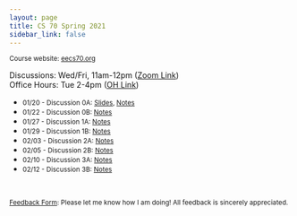 ```yaml
---
layout: page
title: CS 70 Spring 2021
sidebar_link: false
---
```


<small> Course website: <a href='https://www.eecs70.org'>eecs70.org</a> </small>

Discussions: Wed/Fri, 11am-12pm (<a href='https://berkeley.zoom.us/j/93166055219?pwd=QVNKK2hvdEQvak9sQm1wWnVQamdlQT09'>Zoom Link</a>)
<br>
Office Hours: Tue 2-4pm (<a href='https://oh.eecs70.org'>OH Link</a>)

* <small> 01/20 - Discussion 0A: <a href='https://docs.google.com/presentation/d/1ruLXTOKdQ9Q-3QI4MGS-X-d_i9AjLMVkQSL2-8gSGM0/edit?usp=sharing'>Slides</a>, <a href='/assets/pdfs/cs70/sp21cs70/dis0a.pdf'>Notes</a> </small>
* <small> 01/22 - Discussion 0B: <a href='/assets/pdfs/cs70/sp21cs70/dis0b.pdf'>Notes</a> </small>
* <small> 01/27 - Discussion 1A: <a href='/assets/pdfs/cs70/sp21cs70/dis1a.pdf'>Notes</a> </small>
* <small> 01/29 - Discussion 1B: <a href='/assets/pdfs/cs70/sp21cs70/dis1b.pdf'>Notes</a> </small>
* <small> 02/03 - Discussion 2A: <a href='/assets/pdfs/cs70/sp21cs70/dis2a.pdf'>Notes</a> </small>
* <small> 02/05 - Discussion 2B: <a href='/assets/pdfs/cs70/sp21cs70/dis2b.pdf'>Notes</a> </small>
* <small> 02/10 - Discussion 3A: <a href='/assets/pdfs/cs70/sp21cs70/dis3a.pdf'>Notes</a> </small>
* <small> 02/12 - Discussion 3B: <a href='/assets/pdfs/cs70/sp21cs70/dis3b.pdf'>Notes</a> </small>




<br>

<small><a href='https://forms.gle/QEK1meixGCxbfHBP8'>Feedback Form</a>: Please let me know how I am doing! All feedback is sincerely appreciated.</small>
